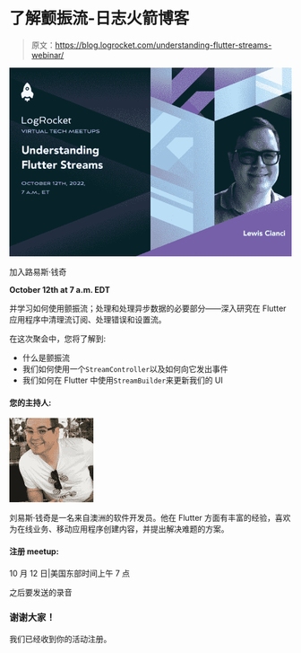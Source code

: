 # 了解颤振流-日志火箭博客

> 原文：<https://blog.logrocket.com/understanding-flutter-streams-webinar/>

![](img/15d2134a09c9ac2d40357936aaa01fde.png)

加入路易斯·钱奇

**October 12th at 7 a.m. EDT**

并学习如何使用颤振流；处理和处理异步数据的必要部分——深入研究在 Flutter 应用程序中清理流订阅、处理错误和设置流。

在这次聚会中，您将了解到:

*   什么是颤振流
*   我们如何使用一个`StreamController`以及如何向它发出事件
*   我们如何在 Flutter 中使用`StreamBuilder`来更新我们的 UI

#### 您的主持人:

![](img/7cf4a690045bc563b06c2816bc35d81d.png)

刘易斯·钱奇是一名来自澳洲的软件开发员。他在 Flutter 方面有丰富的经验，喜欢为在线业务、移动应用程序创建内容，并提出解决难题的方案。

#### 注册 meetup:

10 月 12 日|美国东部时间上午 7 点

之后要发送的录音

### 谢谢大家！

我们已经收到你的活动注册。